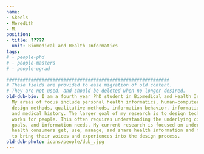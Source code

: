```yaml
---
name:
- Skeels
- Meredith
- M.
position:
- title: ?????
  unit: Biomedical and Health Informatics
tags:
# - people-phd
# - people-masters
# - people-ugrad

############################################################
# These fields are provided to ease migration of old content.
# They are not used, and should be deleted when no longer desired.
old-dub-bio: I am a fourth year PhD student in Biomedical and Health Informatics.
  My areas of focus include personal health informatics, human-computer interaction,
  design methods, qualitative methods, information behavior, information visualization,
  and medical history. The larger goal of my research is to design technology that
  works for people. This often requires understanding the underlying contexts, stakeholders,
  goals, and information needs. My current research is focused on understanding how
  health consumers get, use, manage, and share health information and finding ways
  to bring their voices and experiences into the design process.
old-dub-photo: icons/people/dub_.jpg
---
```

